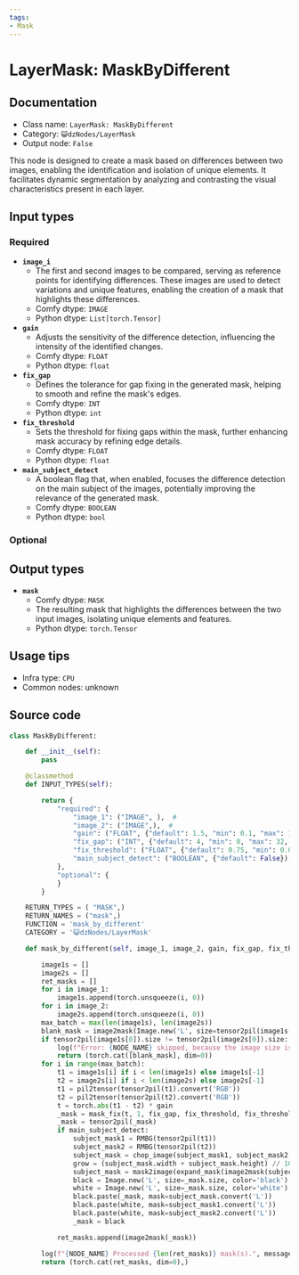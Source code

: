 ```yaml
---
tags:
- Mask
---
```


# LayerMask: MaskByDifferent
## Documentation
- Class name: `LayerMask: MaskByDifferent`
- Category: `😺dzNodes/LayerMask`
- Output node: `False`

This node is designed to create a mask based on differences between two images, enabling the identification and isolation of unique elements. It facilitates dynamic segmentation by analyzing and contrasting the visual characteristics present in each layer.
## Input types
### Required
- **`image_i`**
    - The first and second images to be compared, serving as reference points for identifying differences. These images are used to detect variations and unique features, enabling the creation of a mask that highlights these differences.
    - Comfy dtype: `IMAGE`
    - Python dtype: `List[torch.Tensor]`
- **`gain`**
    - Adjusts the sensitivity of the difference detection, influencing the intensity of the identified changes.
    - Comfy dtype: `FLOAT`
    - Python dtype: `float`
- **`fix_gap`**
    - Defines the tolerance for gap fixing in the generated mask, helping to smooth and refine the mask's edges.
    - Comfy dtype: `INT`
    - Python dtype: `int`
- **`fix_threshold`**
    - Sets the threshold for fixing gaps within the mask, further enhancing mask accuracy by refining edge details.
    - Comfy dtype: `FLOAT`
    - Python dtype: `float`
- **`main_subject_detect`**
    - A boolean flag that, when enabled, focuses the difference detection on the main subject of the images, potentially improving the relevance of the generated mask.
    - Comfy dtype: `BOOLEAN`
    - Python dtype: `bool`
### Optional
## Output types
- **`mask`**
    - Comfy dtype: `MASK`
    - The resulting mask that highlights the differences between the two input images, isolating unique elements and features.
    - Python dtype: `torch.Tensor`
## Usage tips
- Infra type: `CPU`
- Common nodes: unknown


## Source code
```python
class MaskByDifferent:

    def __init__(self):
        pass

    @classmethod
    def INPUT_TYPES(self):

        return {
            "required": {
                "image_1": ("IMAGE", ),  #
                "image_2": ("IMAGE",),  #
                "gain": ("FLOAT", {"default": 1.5, "min": 0.1, "max": 100, "step": 0.1}),
                "fix_gap": ("INT", {"default": 4, "min": 0, "max": 32, "step": 1}),
                "fix_threshold": ("FLOAT", {"default": 0.75, "min": 0.01, "max": 0.99, "step": 0.01}),
                "main_subject_detect": ("BOOLEAN", {"default": False}),
            },
            "optional": {
            }
        }

    RETURN_TYPES = ( "MASK",)
    RETURN_NAMES = ("mask",)
    FUNCTION = 'mask_by_different'
    CATEGORY = '😺dzNodes/LayerMask'

    def mask_by_different(self, image_1, image_2, gain, fix_gap, fix_threshold, main_subject_detect):

        image1s = []
        image2s = []
        ret_masks = []
        for i in image_1:
            image1s.append(torch.unsqueeze(i, 0))
        for i in image_2:
            image2s.append(torch.unsqueeze(i, 0))
        max_batch = max(len(image1s), len(image2s))
        blank_mask = image2mask(Image.new('L', size=tensor2pil(image1s[0]).size, color='black'))
        if tensor2pil(image1s[0]).size != tensor2pil(image2s[0]).size:
            log(f"Error: {NODE_NAME} skipped, because the image size is not match.", message_type='error')
            return (torch.cat([blank_mask], dim=0))
        for i in range(max_batch):
            t1 = image1s[i] if i < len(image1s) else image1s[-1]
            t2 = image2s[i] if i < len(image2s) else image2s[-1]
            t1 = pil2tensor(tensor2pil(t1).convert('RGB'))
            t2 = pil2tensor(tensor2pil(t2).convert('RGB'))
            t = torch.abs(t1 - t2) * gain
            _mask = mask_fix(t, 1, fix_gap, fix_threshold, fix_threshold)
            _mask = tensor2pil(_mask)
            if main_subject_detect:
                subject_mask1 = RMBG(tensor2pil(t1))
                subject_mask2 = RMBG(tensor2pil(t2))
                subject_mask = chop_image(subject_mask1, subject_mask2, blend_mode='add', opacity=100)
                grow = (subject_mask.width + subject_mask.height) // 100
                subject_mask = mask2image(expand_mask(image2mask(subject_mask), grow * 2, grow))
                black = Image.new('L', size=_mask.size, color='black')
                white = Image.new('L', size=_mask.size, color='white')
                black.paste(_mask, mask=subject_mask.convert('L'))
                black.paste(white, mask=subject_mask1.convert('L'))
                black.paste(white, mask=subject_mask2.convert('L'))
                _mask = black

            ret_masks.append(image2mask(_mask))

        log(f"{NODE_NAME} Processed {len(ret_masks)} mask(s).", message_type='finish')
        return (torch.cat(ret_masks, dim=0),)

```
